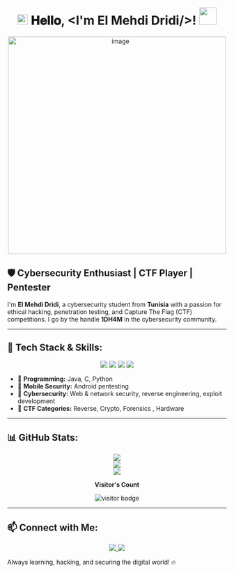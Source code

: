 <h1 align="center">
  <a target="_blank">
    <img src="https://github.com/JayantGoel001/JayantGoel001/blob/master/GIF/Earth.gif" width="24px" style="max-width:100%;">
  </a>
  𝐇𝐞𝐥𝐥𝐨, &lt;I'm El  Mehdi Dridi/&gt;!
  <a target="_blank">
    <img src="https://github.com/JayantGoel001/JayantGoel001/blob/master/GIF/Hi.gif" width="40px" />
  </a>
</h1>

<p align="center">
  <img src="https://github.com/user-attachments/assets/5d028ce3-b87e-48a8-a810-54929d25e061" alt="image" width="500px">
</p>


## 🛡️ Cybersecurity Enthusiast | CTF Player | Pentester

I'm **El Mehdi Dridi**, a cybersecurity student from **Tunisia** with a passion for ethical hacking, penetration testing, and Capture The Flag (CTF) competitions. I go by the handle **1DH4M** in the cybersecurity community.

---

## 🚀 Tech Stack & Skills:

<p align="center">
  <img src="https://img.shields.io/badge/Java-ED8B00?style=for-the-badge&logo=java&logoColor=white" />
  <img src="https://img.shields.io/badge/C-00599C?style=for-the-badge&logo=c&logoColor=white" />
  <img src="https://img.shields.io/badge/Python-3776AB?style=for-the-badge&logo=python&logoColor=white" />
  <img src="https://img.shields.io/badge/Android-3DDC84?style=for-the-badge&logo=android&logoColor=white" />
</p>

- 🔹 **Programming:** Java, C, Python  
- 🔹 **Mobile Security:** Android pentesting  
- 🔹 **Cybersecurity:** Web & network security, reverse engineering, exploit development  
- 🔹 **CTF Categories:** Reverse, Crypto, Forensics , Hardware  

---

## 📊 GitHub Stats:

<p align="center">
  <img src="https://github-readme-stats.vercel.app/api?username=1DH4M&show_icons=true&theme=radical" />
  <br>
  <img src="https://github-readme-streak-stats.herokuapp.com/?user=1DH4M&theme=radical" />
  <br>
  <img src="https://github-readme-stats.vercel.app/api/top-langs/?username=1DH4M&layout=compact&theme=radical" />
</p>

<p align="center"><b>Visitor's Count</b></p>
<p align="center"><img src="https://profile-counter.glitch.me/1DH4M/count.svg" alt="visitor badge"/></p>

---

## 📫 Connect with Me:

<p align="center">
  <a href="https://github.com/el-mehdi-dridi">
    <img src="https://img.shields.io/badge/GitHub-000?style=for-the-badge&logo=github&logoColor=white" />
  </a>
 
  <a href="[https://linkedin.com/in/your-linkedin](https://www.linkedin.com/in/el-mehdi-dridi-77b6a9292/)">
    <img src="https://img.shields.io/badge/LinkedIn-0077B5?style=for-the-badge&logo=linkedin&logoColor=white" />
  </a>
</p>

Always learning, hacking, and securing the digital world! 🔥
